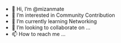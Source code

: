 - 👋 Hi, I’m @mizanmate
- 👀 I’m interested in Community Contribution
- 🌱 I’m currently learning Networking
- 💞️ I’m looking to collaborate on ...
- 📫 How to reach me ...

<!---
mizanmate/mizanmate is a ✨ special ✨ repository because its `README.md` (this file) appears on your GitHub profile.
You can click the Preview link to take a look at your changes.
--->
